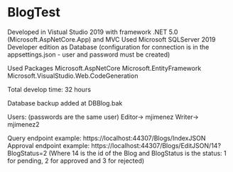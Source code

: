 # BlogTest
Developed in Vistual Studio 2019 with framework .NET 5.0 (Microsoft.AspNetCore.App) and MVC
Used Microsoft SQLServer 2019 Developer edition as Database (configuration for connection is in the appsettings.json - user and password must be created)

Used Packages
Microsoft.AspNetCore
Microsoft.EntityFramework
Microsoft.VisualStudio.Web.CodeGeneration

Total develop time: 32 hours

Database backup added at DBBlog.bak

Users: (passwords are the same user)
Editor-> mjimenez
Writer-> mjimenez2

Query endpoint example: https://localhost:44307/Blogs/IndexJSON
Approval endpoint example: https://localhost:44307/Blogs/EditJSON/14?BlogStatus=2 
(Where 14 is the id of the Blog and BlogStatus is the status: 1 for pending, 2 for approved and 3 for rejected)
